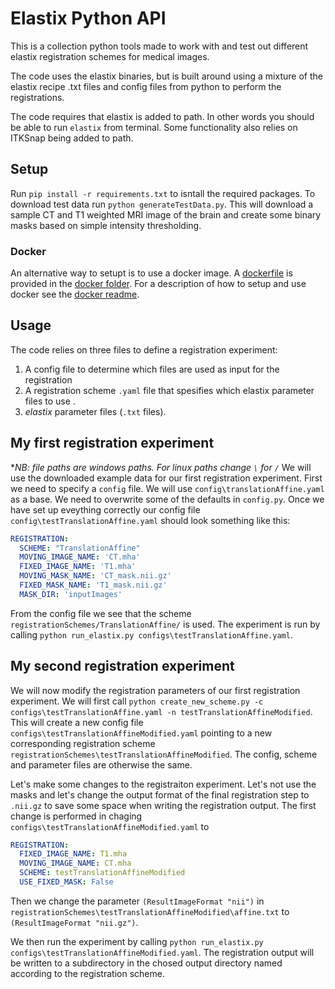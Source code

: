 # Elastix Python API
This is a collection python tools made to work with and test out different elastix registration schemes for medical images. 

The code uses the elastix binaries, but is built around using a mixture of the elastix recipe .txt files and config files from python to perform the registrations. 

The code requires that elastix is added to path. In other words you should be able to run ```elastix``` from terminal. Some functionality also relies on ITKSnap being added to path. 

## Setup
Run `pip install -r requirements.txt` to isntall the required packages. To download test data run `python generateTestData.py`. This will download a sample CT and T1 weighted MRI image of the brain and create some binary masks based on simple intensity thresholding.

### Docker
An alternative way to setupt is to use a docker image. A [dockerfile](docker/Dockerfile) is provided in the [docker folder](docker/). For a description of how to setup and use docker see the [docker readme](/docker/README.md).

## Usage
The code relies on three files to define a registration experiment: 
 1. A config file to determine which files are used as input for the registration
 2. A registration scheme `.yaml` file that spesifies which elastix parameter files to use .
 3. *elastix* parameter files (`.txt` files).


## My first registration experiment
**NB: file paths are windows paths. For linux paths change `\` for `/`*
We will use the downloaded example data for our first registration experiment. First we need to specify a `config` file. We will use `config\translationAffine.yaml` as a base. We need to overwrite some of the defaults in `config.py`. Once we have set up eveything correctly our config file `config\testTranslationAffine.yaml` should look something like this: 

```yaml
REGISTRATION:
  SCHEME: "TranslationAffine"
  MOVING_IMAGE_NAME: 'CT.mha'
  FIXED_IMAGE_NAME: 'T1.mha'
  MOVING_MASK_NAME: 'CT_mask.nii.gz'
  FIXED_MASK_NAME: 'T1_mask.nii.gz'
  MASK_DIR: 'inputImages'
```

From the config file we see that the scheme `registrationSchemes/TranslationAffine/` is used. The experiment is run by calling `python run_elastix.py configs\testTranslationAffine.yaml`.

## My second registration experiment
We will now modify the registration parameters of our first registration experiment. We will first call `python create_new_scheme.py -c configs\testTranslationAffine.yaml -n testTranslationAffineModified`. This will create a new config file `configs\testTranslationAffineModified.yaml` pointing to a new corresponding registration scheme `registrationSchemes\testTranslationAffineModified`. The config, scheme and parameter files are otherwise the same.

Let's make some changes to the registraiton experiment. Let's not use the masks and let's change the output format of the final registration step to `.nii.gz` to save some space when writing the registration output. The first change is performed in chaging `configs\testTranslationAffineModified.yaml` to

```yaml
REGISTRATION:
  FIXED_IMAGE_NAME: T1.mha
  MOVING_IMAGE_NAME: CT.mha
  SCHEME: testTranslationAffineModified
  USE_FIXED_MASK: False
```

Then we change the parameter `(ResultImageFormat "nii")` in `registrationSchemes\testTranslationAffineModified\affine.txt` to `(ResultImageFormat "nii.gz")`.

We then run the experiment by calling `python run_elastix.py configs\testTranslationAffineModified.yaml`. The registration output will be written to a subdirectory in the chosed output directory named according to the registration scheme.